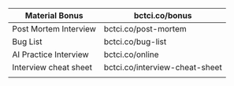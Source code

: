 

| Material Bonus        | bctci.co/bonus                 |
| --------------------- | ------------------------------ |
| Post Mortem Interview | bctci.co/post-mortem           |
| Bug List              | bctci.co/bug-list              |
| AI Practice Interview | bctci.co/online                |
| Interview cheat sheet | bctci.co/interview-cheat-sheet |
|                       |                                |
